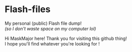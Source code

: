 # Flash-files
My personal (public) Flash file dump! \
*(so I don't waste space on my computer lol)*

Hi MaskMajor here! Thank you for visiting this github thing! \
I hope you'll find whatever you're looking for !
